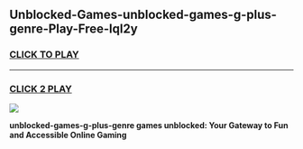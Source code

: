 
## Unblocked-Games-unblocked-games-g-plus-genre-Play-Free-lql2y
<h3>
<a href="https://premium76.site?title=unblocked-games-g-plus-genre&ref=18A">CLICK TO PLAY</a></h3>
<hr>

<h3>
<a href="https://premium76.site?title=unblocked-games-g-plus-genre&ref=18A">CLICK 2 PLAY</a>
  
</h3>

<a href="https://premium76.site?title=unblocked-games-g-plus-genre&ref=18A"><img src="https://clearcache.store/games.png"></a>


**unblocked-games-g-plus-genre games unblocked: Your Gateway to Fun and Accessible Online Gaming**
